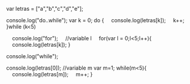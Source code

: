 var letras = ["a","b","c","d","e"];

console.log("do..while");
var k = 0;
do {
&nbsp;&nbsp;&nbsp;&nbsp;console.log(letras[k]);
&nbsp;&nbsp;&nbsp;&nbsp;k++;
}while (k<5)

&nbsp;&nbsp;&nbsp;&nbsp;console.log("for");
&nbsp;&nbsp;&nbsp;&nbsp;//variable l
&nbsp;&nbsp;&nbsp;&nbsp;for(var l = 0;l<5;l++){
&nbsp;&nbsp;&nbsp;&nbsp;console.log(letras[k]);
}


console.log("while");

console.log(letras[0]);
//variable m
var m=1;
while(m<5){
&nbsp;&nbsp;&nbsp;&nbsp;console.log(letras[m]);
&nbsp;&nbsp;&nbsp;&nbsp;m++;
}
